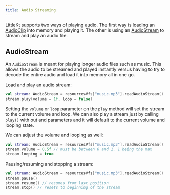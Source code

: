 ```yaml
---
title: Audio Streaming
---
```


LittleKt supports two ways of playing audio. The first way is loading an [AudioClip](https://github.com/littlektframework/littlekt/blob/master/core/src/commonMain/kotlin/com/lehaine/littlekt/audio/AudioClip.kt) into memory and playing it. The other is using an [AudioStream](https://github.com/littlektframework/littlekt/blob/master/core/src/commonMain/kotlin/com/lehaine/littlekt/audio/AudioStream.kt) to stream and play an audio file.

## AudioStream

An `AudioStream` is meant for playing longer audio files such as music. This allows the audio to be streamed and played instantly versus having to try to decode the entire audio and load it into memory all in one go.

Load and play an audio stream:

```kotlin
val stream: AudioStream = resourcesVfs["music.mp3"].readAudioStream()
stream.play(volume = 1f, loop = false)
```

Setting the `volume` or `loop` parameter on the `play` method will set the stream to the current volume and loop. We can also play a stream just by calling `play()` with out and parameters and it will default to the current volume and looping state.

We can adjust the volume and looping as well:

```kotlin
val stream: AudioStream = resourcesVfs["music.mp3"].readAudioStream()
stream.volume = 0.5f // must be between 0 and 1. 1 being the max
stream.looping = true
```

Pausing/resuming and stopping a stream:

```kotlin
val stream: AudioStream = resourcesVfs["music.mp3"].readAudioStream()
stream.pause()
stream.resume() // resumes from last position
stream.stop() // resets to beginning of the stream
```
